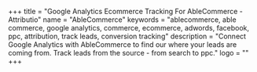 +++
title = "Google Analytics Ecommerce Tracking For AbleCommerce - Attributio"
name = "AbleCommerce"
keywords = "ablecommerce, able commerce, google analytics, commerce, ecommerce, adwords, facebook, ppc, attribution, track leads, conversion tracking"
description = "Connect Google Analytics with AbleCommerce to find our where your leads are coming from. Track leads from the source - from search to ppc."
logo = ""
+++

